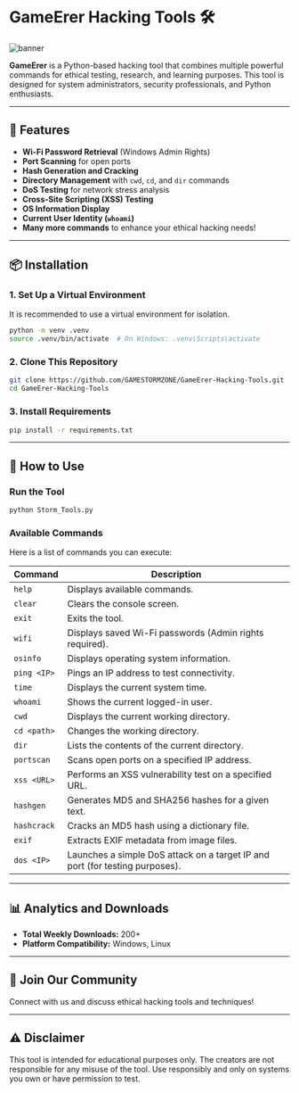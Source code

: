 
# GameErer Hacking Tools 🛠️

![banner](https://github.com/GAMESTORMZONE/gamestormzone.github.io/blob/main/background.jpg)

**GameErer** is a Python-based hacking tool that combines multiple powerful commands for ethical testing, research, and learning purposes. This tool is designed for system administrators, security professionals, and Python enthusiasts.

---

## 🌟 Features
- **Wi-Fi Password Retrieval** (Windows Admin Rights)
- **Port Scanning** for open ports
- **Hash Generation and Cracking**
- **Directory Management** with `cwd`, `cd`, and `dir` commands
- **DoS Testing** for network stress analysis
- **Cross-Site Scripting (XSS) Testing**
- **OS Information Display**
- **Current User Identity (`whoami`)**
- **Many more commands** to enhance your ethical hacking needs!

---

## 📦 Installation

### 1. **Set Up a Virtual Environment**
It is recommended to use a virtual environment for isolation.
```bash
python -m venv .venv
source .venv/bin/activate  # On Windows: .venv\Scripts\activate
```

### 2. **Clone This Repository**
```bash
git clone https://github.com/GAMESTORMZONE/GameErer-Hacking-Tools.git
cd GameErer-Hacking-Tools
```

### 3. **Install Requirements**
```bash
pip install -r requirements.txt
```

---

## 🚀 How to Use

### Run the Tool
```bash
python Storm_Tools.py
```

### Available Commands

Here is a list of commands you can execute:

| Command        | Description                                                |
|----------------|------------------------------------------------------------|
| `help`         | Displays available commands.                               |
| `clear`        | Clears the console screen.                                 |
| `exit`         | Exits the tool.                                            |
| `wifi`         | Displays saved Wi-Fi passwords (Admin rights required).    |
| `osinfo`       | Displays operating system information.                     |
| `ping <IP>`    | Pings an IP address to test connectivity.                  |
| `time`         | Displays the current system time.                          |
| `whoami`       | Shows the current logged-in user.                          |
| `cwd`          | Displays the current working directory.                    |
| `cd <path>`    | Changes the working directory.                             |
| `dir`          | Lists the contents of the current directory.               |
| `portscan`     | Scans open ports on a specified IP address.                |
| `xss <URL>`    | Performs an XSS vulnerability test on a specified URL.     |
| `hashgen`      | Generates MD5 and SHA256 hashes for a given text.          |
| `hashcrack`    | Cracks an MD5 hash using a dictionary file.                |
| `exif`         | Extracts EXIF metadata from image files.                   |
| `dos <IP>`     | Launches a simple DoS attack on a target IP and port (for testing purposes). |

---

## 📊 Analytics and Downloads

- **Total Weekly Downloads:** 200+
- **Platform Compatibility:** Windows, Linux

---

## 💬 Join Our Community

Connect with us and discuss ethical hacking tools and techniques!

---

## ⚠️ Disclaimer

This tool is intended for educational purposes only. The creators are not responsible for any misuse of the tool. Use responsibly and only on systems you own or have permission to test.
